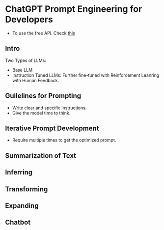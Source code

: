 # ChatGPT Prompt Engineering for Developers
- To use the free API. Check [this](https://github.com/xtekky/gpt4free)

## Intro
Two Types of LLMs:
- Base LLM
- Instruction Tuned LLMs: Further fine-tuned with Reinforcement Leanring with Human Feedback.

## Guilelines for Prompting
- Write clear and specific instructions.
- Give the model time to think.

## Iterative Prompt Development
- Require multiple times to get the optimized prompt.

## Summarization of Text

## Inferring

## Transforming

## Expanding

## Chatbot

